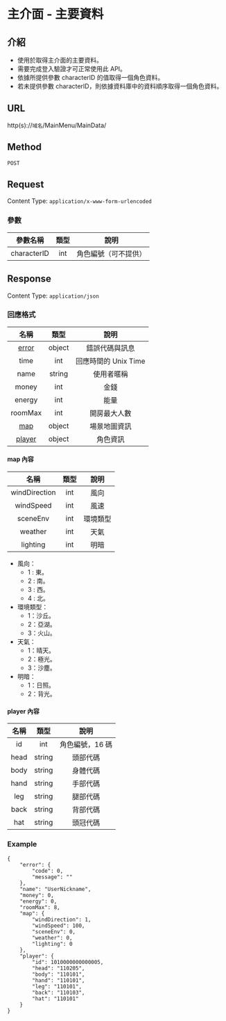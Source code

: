 # 主介面 - 主要資料
## 介紹

- 使用於取得主介面的主要資料。
- 需要完成登入驗證才可正常使用此 API。
- 依據所提供參數 characterID 的值取得一個角色資料。
- 若未提供參數 characterID，則依據資料庫中的資料順序取得一個角色資料。

## URL

http(s)://`域名`/MainMenu/MainData/

## Method

`POST`

## Request

Content Type: `application/x-www-form-urlencoded`

### 參數

| 參數名稱 | 類型 | 說明 |
|:-:|:-:|:-:|
| characterID | int | 角色編號（可不提供） |

## Response

Content Type: `application/json`

### 回應格式

| 名稱 | 類型 | 說明 |
|:-:|:-:|:-:|
| [error](../index.md#error) | object | 錯誤代碼與訊息 |
| time | int | 回應時間的 Unix Time |
| name | string | 使用者暱稱 |
| money | int | 金錢 |
| energy | int | 能量 |
| roomMax | int | 開房最大人數 |
| [map](#map) | object | 場景地圖資訊 |
| [player](#player) | object | 角色資訊 |

#### <span id="map">map 內容</span>

| 名稱 | 類型 | 說明 |
|:-:|:-:|:-:|
| windDirection | int | 風向 |
| windSpeed | int | 風速 |
| sceneEnv | int | 環境類型 |
| weather | int | 天氣|
| lighting | int | 明暗 |

- 風向：
	- 1 : 東。
	- 2 : 南。
	- 3 : 西。
	- 4 : 北。
- 環境類型：
	- 1：沙丘。
	- 2：亞湖。
	- 3：火山。
- 天氣：
	- 1：晴天。
	- 2：極光。
	- 3：沙塵。
- 明暗：
	- 1：日照。
	- 2：背光。

#### <span id="player">player 內容</span>

| 名稱 | 類型 | 說明 |
|:-:|:-:|:-:|
| id | int | 角色編號，16 碼 |
| head | string | 頭部代碼 |
| body | string | 身體代碼 |
| hand | string | 手部代碼 |
| leg | string | 腿部代碼 |
| back | string | 背部代碼 |
| hat | string | 頭冠代碼 |

### Example

	{
	    "error": {
	        "code": 0,
	        "message": ""
	    },
	    "name": "UserNickname",
	    "money": 0,
	    "energy": 0,
	    "roomMax": 8,
	    "map": {
	        "windDirection": 1,
	        "windSpeed": 100,
	        "sceneEnv": 0,
	        "weather": 0,
	        "lighting": 0
	    },
	    "player": {
	        "id": 1010000000000005,
	        "head": "110205",
	        "body": "110101",
	        "hand": "110101",
	        "leg": "110101",
	        "back": "110103",
	        "hat": "110101"
	    }
	}